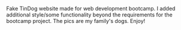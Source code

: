 Fake TinDog website made for web development bootcamp.
I added additional style/some functionality beyond the requirements for the bootcamp project.
The pics are my family's dogs.
Enjoy!
